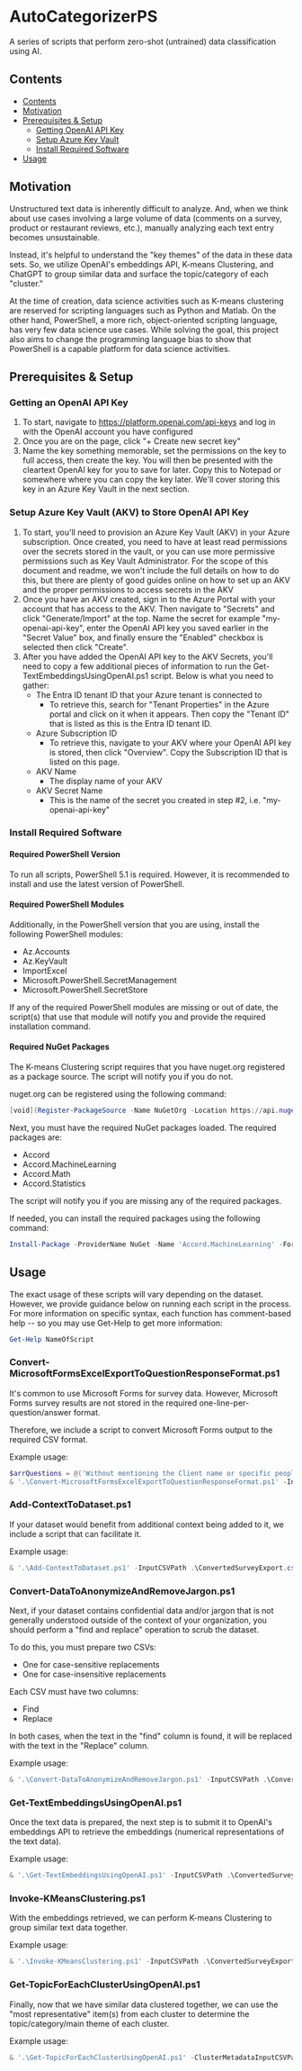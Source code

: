 # AutoCategorizerPS

A series of scripts that perform zero-shot (untrained) data classification using AI.

## Contents

- [Contents](#contents)
- [Motivation](#motivation)
- [Prerequisites \& Setup](#prerequisites--setup)
  - [Getting OpenAI API Key](#getting-an-openai-api-key)
  - [Setup Azure Key Vault](#setup-azure-key-vault-akv-to-store-openai-api-key)
  - [Install Required Software](#install-required-software)
- [Usage](#usage)

## Motivation

Unstructured text data is inherently difficult to analyze.
And, when we think about use cases involving a large volume of data (comments on a survey, product or restaurant reviews, etc.), manually analyzing each text entry becomes unsustainable.

Instead, it's helpful to understand the "key themes" of the data in these data sets.
So, we utilize OpenAI's embeddings API, K-means Clustering, and ChatGPT to group similar data and surface the topic/category of each "cluster."

At the time of creation, data science activities such as K-means clustering are reserved for scripting languages such as Python and Matlab.
On the other hand, PowerShell, a more rich, object-oriented scripting language, has very few data science use cases.
While solving the goal, this project also aims to change the programming language bias to show that PowerShell is a capable platform for data science activities.

## Prerequisites & Setup

### Getting an OpenAI API Key

1. To start, navigate to <https://platform.openai.com/api-keys> and log in with the OpenAI account you have configured
2. Once you are on the page, click "+ Create new secret key"
3. Name the key something memorable, set the permissions on the key to full access, then create the key. You will then be presented with the cleartext OpenAI key for you to save for later. Copy this to Notepad or somewhere where you can copy the key later. We'll cover storing this key in an Azure Key Vault in the next section.

### Setup Azure Key Vault (AKV) to Store OpenAI API Key

1. To start, you'll need to provision an Azure Key Vault (AKV) in your Azure subscription. Once created, you need to have at least read permissions over the secrets stored in the vault, or you can use more permissive permissions such as Key Vault Administrator. For the scope of this document and readme, we won't include the full details on how to do this, but there are plenty of good guides online on how to set up an AKV and the proper permissions to access secrets in the AKV
2. Once you have an AKV created, sign in to the Azure Portal with your account that has access to the AKV. Then navigate to "Secrets" and click "Generate/Import" at the top. Name the secret for example "my-openai-api-key", enter the OpenAI API key you saved earlier in the "Secret Value" box, and finally ensure the "Enabled" checkbox is selected then click "Create".
3. After you have added the OpenAI API key to the AKV Secrets, you'll need to copy a few additional pieces of information to run the Get-TextEmbeddingsUsingOpenAI.ps1 script. Below is what you need to gather:
    - The Entra ID tenant ID that your Azure tenant is connected to
        - To retrieve this, search for "Tenant Properties" in the Azure portal and click on it when it appears. Then copy the "Tenant ID" that is listed as this is the Entra ID tenant ID.
    - Azure Subscription ID
        - To retrieve this, navigate to your AKV where your OpenAI API key is stored, then click "Overview". Copy the Subscription ID that is listed on this page.
    - AKV Name
        - The display name of your AKV
    - AKV Secret Name
        - This is the name of the secret you created in step #2, i.e. "my-openai-api-key"

### Install Required Software

#### Required PowerShell Version

To run all scripts, PowerShell 5.1 is required.
However, it is recommended to install and use the latest version of PowerShell.

#### Required PowerShell Modules

Additionally, in the PowerShell version that you are using, install the following PowerShell modules:

- Az.Accounts
- Az.KeyVault
- ImportExcel
- Microsoft.PowerShell.SecretManagement
- Microsoft.PowerShell.SecretStore

If any of the required PowerShell modules are missing or out of date, the script(s) that use that module will notify you and provide the required installation command.

#### Required NuGet Packages

The K-means Clustering script requires that you have nuget.org registered as a package source.
The script will notify you if you do not.

nuget.org can be registered using the following command:

```powershell
[void](Register-PackageSource -Name NuGetOrg -Location https://api.nuget.org/v3/index.json -ProviderName NuGet);
```

Next, you must have the required NuGet packages loaded.
The required packages are:

- Accord
- Accord.MachineLearning
- Accord.Math
- Accord.Statistics

The script will notify you if you are missing any of the required packages.

If needed, you can install the required packages using the following command:

```powershell
Install-Package -ProviderName NuGet -Name 'Accord.MachineLearning' -Force -Scope CurrentUser
```

## Usage

The exact usage of these scripts will vary depending on the dataset.
However, we provide guidance below on running each script in the process.
For more information on specific syntax, each function has comment-based help -- so you may use Get-Help to get more information:

```powershell
Get-Help NameOfScript
```

### Convert-MicrosoftFormsExcelExportToQuestionResponseFormat.ps1

It's common to use Microsoft Forms for survey data.
However, Microsoft Forms survey results are not stored in the required one-line-per-question/answer format.

Therefore, we include a script to convert Microsoft Forms output to the required CSV format.

Example usage:

```powershell
$arrQuestions = @('Without mentioning the Client name or specific people, what made your most challenging project challenging?', 'Without mentioning the Client name or specific people, what did you like the most about your favorite project?', 'Imagine the worst project possible. What is it about the project that would make it the worst?')
& '.\Convert-MicrosoftFormsExcelExportToQuestionResponseFormat.ps1' -InputExcelFilePath .\MicrosoftFormsSurveyExport.xlsx -ArrayOfQuestions $arrQuestions -OutputCSVPath .\ConvertedSurveyExport.csv
```

### Add-ContextToDataset.ps1

If your dataset would benefit from additional context being added to it, we include a script that can facilitate it.

Example usage:

```powershell
& '.\Add-ContextToDataset.ps1' -InputCSVPath .\ConvertedSurveyExport.csv -TextBeforeFieldName1 'On an employee engagement survey, a question was asked: ' -FieldName1 'Question' -TextBeforeFieldName2 ' #### In response, the employee wrote the following comment: ' -FieldName2 'Response' -AdditionalContextDataFieldName 'AdditionalContext' -OutputCSVPath .\ConvertedSurveyExport-WithContext.csv
```

### Convert-DataToAnonymizeAndRemoveJargon.ps1

Next, if your dataset contains confidential data and/or jargon that is not generally understood outside of the context of your organization, you should perform a "find and replace" operation to scrub the dataset.

To do this, you must prepare two CSVs:

- One for case-sensitive replacements
- One for case-insensitive replacements

Each CSV must have two columns:

- Find
- Replace

In both cases, when the text in the "find" column is found, it will be replaced with the text in the "Replace" column.

Example usage:

```powershell
& '.\Convert-DataToAnonymizeAndRemoveJargon.ps1' -InputCSVPath .\ConvertedSurveyExport-WithContext.csv -CaseSensitiveReplacementKeywordsInputCSVPath '.\ContosoCaseSensitiveReplacements.csv' -CaseInsensitiveReplacementKeywordsInputCSVPath '.\ContosoCaseInsensitiveReplacements.csv' -DataFieldName 'AdditionalContext' -AnonymizedAndDeJargonizedDataFieldName 'AdditionalContext_Scrubbed' -OutputCSVPath .\ConvertedSurveyExport-Scrubbed.csv'
```

### Get-TextEmbeddingsUsingOpenAI.ps1

Once the text data is prepared, the next step is to submit it to OpenAI's embeddings API to retrieve the embeddings (numerical representations of the text data).

Example usage:

```powershell
& '.\Get-TextEmbeddingsUsingOpenAI.ps1' -InputCSVPath .\ConvertedSurveyExport-Scrubbed.csv' -DataFieldNameToEmbed 'AdditionalContext_Scrubbed' -OutputCSVPath .\ConvertedSurveyExport-WithEmbeddings.csv -EntraIdTenantId '00bdb152-4d83-4056-9dce-a1a9f0210908' -AzureSubscriptionId 'a59e5b39-14b7-40dc-8052-52c7baca6f81' -AzureKeyVaultName 'PowerShellSecrets' -SecretName 'OpenAIAPIKey'
```

### Invoke-KMeansClustering.ps1

With the embeddings retrieved, we can perform K-means Clustering to group similar text data together.

Example usage:

```powershell
& '.\Invoke-KMeansClustering.ps1' -InputCSVPath .\ConvertedSurveyExport-WithEmbeddings.csv -DataFieldNameContainingEmbeddings 'Embeddings' -NumberOfClusters 10 -OutputCSVPath .\ConvertedSurveyExport-ClusterMetadata.csv
```

### Get-TopicForEachClusterUsingOpenAI.ps1

Finally, now that we have similar data clustered together, we can use the "most representative" item(s) from each cluster to determine the topic/category/main theme of each cluster.

Example usage:

```powershell
& '.\Get-TopicForEachClusterUsingOpenAI.ps1' -ClusterMetadataInputCSVPath .\ConvertedSurveyExport-ClusterMetadata.csv -UnstructuredTextDataInputCSVPath .\ConvertedSurveyExport-WithEmbeddings.csv -UnstructuredTextDataFieldNameContainingTextData 'AdditionalContext_Scrubbed' -OutputCSVPath .\ConvertedSurveyExport-ClusterMetadata-WithTopics.csv -EntraIdTenantId '00bdb152-4d83-4056-9dce-a1a9f0210908' -AzureSubscriptionId 'a59e5b39-14b7-40dc-8052-52c7baca6f81' -AzureKeyVaultName 'PowerShellSecrets' -SecretName 'OpenAIAPIKey'
```
